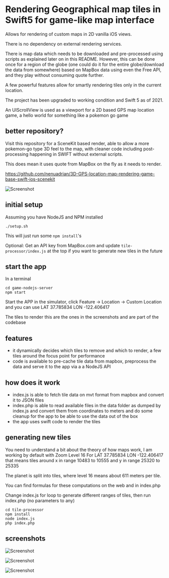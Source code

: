 # Rendering Geographical map tiles in Swift5 for game-like map interface 

Allows for rendering of custom maps in 2D vanilla iOS views.

There is no dependency on external rendering services. 

There is map data which needs to be downloaded and pre-processed using scripts as explained later on in this README. However, this can be done once for a region of the globe (one could do it for the entire globe/download the data from somewhere) based on MapBox data using even the Free API, and they play without consuming quote further.

A few powerful features allow for smartly rendering tiles only in the current location.

The project has been upgraded to working condition and Swift 5 as of 2021.

An UIScrollView is used as a viewport for a 2D  based GPS map location  game, a hello world for something like a pokemon go game

## better repository?

Visit this repository for a SceneKit based render, able to allow a more pokemon-go type 3D feel to the map, with cleaner code including post-processing happening in SWIFT without external scripts. 

This does mean it uses quote from MapBox on the fly as it needs to render.

https://github.com/nenuadrian/3D-GPS-location-map-rendering-game-base-swift-ios-scenekit

![Screenshot](screens/map.png)

## initial setup

Assuming you have NodeJS and NPM installed

```
./setup.sh
```

This will just run some `npm install`'s

Optional: Get an API key from MapBox.com and update `tile-processor/index.js` at the top if you want to generate new tiles in the future

## start the app

In a terminal

```
cd game-nodejs-server
npm start
```

Start the APP in the simulator, click Feature -> Location -> Custom Location and you can use LAT 37.785834 LON -122.406417

The tiles to render this are the ones in the screenshots and are part of the codebase

## features

* it dynamically decides which tiles to remove and which to render, a few tiles around the focus point for performance
* code is available to pre-cache tile data from mapbox, preprocess the data and serve it to the app via a a NodeJS API

## how does it work

 * index.js is able to fetch tile data on mvt format from mapbox and convert it to JSON files
 * index.php is able to read available files in the data folder as dumped by index.js and convert them from coordinates to meters and do some cleanup for the app to be able to use the data out of the box
 * the app uses swift code to render the tiles

## generating new tiles

You need to understand a bit about the theory of how maps work, I am working by default with Zoom Level 16 
For LAT 37.785834 LON -122.406417 that means tiles around x in range 10483 to 10555 and y in range 25320 to 25335

The planet is split into tiles, where level 16 means about 611 meters per tile.

You can find formulas for these computations on the web and in index.php

Change index.js for loop to generate different ranges of tiles, then run index.php (no parameters to any)

```
cd tile-processor
npm install
node index.js
php index.php
```


## screenshots

![Screenshot](screens/map.png)

![Screenshot](screens/loc.png)

![Screenshot](screens/map2.png)

